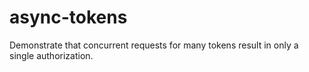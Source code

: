 # async-tokens

Demonstrate that concurrent requests for many tokens result in only a single authorization.
